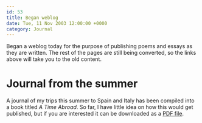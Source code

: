 ```yaml
---
id: 53
title: Began weblog
date: Tue, 11 Nov 2003 12:00:00 +0000
category: Journal
---
```


Began a weblog today for the purpose of publishing poems and essays as
they are written.  The rest of the pages are still being converted, so
the links above will take you to the old content.

# Journal from the summer

A journal of my trips this summer to Spain and Italy has been compiled
into a book titled *A Time Abroad*.  So far, I have little idea on how
this would get published, but if you are interested it can be downloaded
as a [PDF file](pdf/summer2003.pdf).


